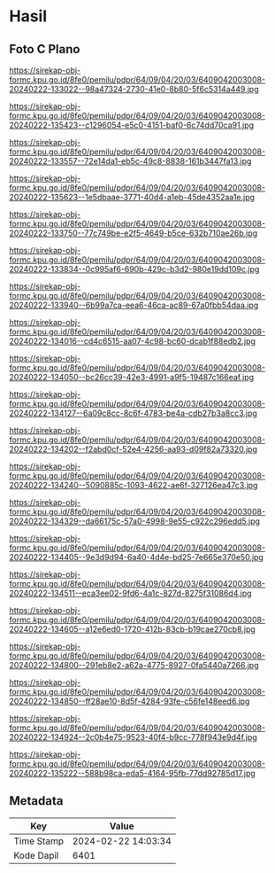 # Hasil

## Foto C Plano

https://sirekap-obj-formc.kpu.go.id/8fe0/pemilu/pdpr/64/09/04/20/03/6409042003008-20240222-133022--98a47324-2730-41e0-8b80-5f6c5314a449.jpg

https://sirekap-obj-formc.kpu.go.id/8fe0/pemilu/pdpr/64/09/04/20/03/6409042003008-20240222-135423--c1296054-e5c0-4151-baf0-6c74dd70ca91.jpg

https://sirekap-obj-formc.kpu.go.id/8fe0/pemilu/pdpr/64/09/04/20/03/6409042003008-20240222-133557--72e14da1-eb5c-49c8-8838-161b3447fa13.jpg

https://sirekap-obj-formc.kpu.go.id/8fe0/pemilu/pdpr/64/09/04/20/03/6409042003008-20240222-135623--1e5dbaae-3771-40d4-a1eb-45de4352aa1e.jpg

https://sirekap-obj-formc.kpu.go.id/8fe0/pemilu/pdpr/64/09/04/20/03/6409042003008-20240222-133750--77c749be-e2f5-4649-b5ce-632b710ae26b.jpg

https://sirekap-obj-formc.kpu.go.id/8fe0/pemilu/pdpr/64/09/04/20/03/6409042003008-20240222-133834--0c995af6-690b-429c-b3d2-980e19dd109c.jpg

https://sirekap-obj-formc.kpu.go.id/8fe0/pemilu/pdpr/64/09/04/20/03/6409042003008-20240222-133940--6b99a7ca-eea6-46ca-ac89-67a0fbb54daa.jpg

https://sirekap-obj-formc.kpu.go.id/8fe0/pemilu/pdpr/64/09/04/20/03/6409042003008-20240222-134016--cd4c6515-aa07-4c98-bc60-dcab1f88edb2.jpg

https://sirekap-obj-formc.kpu.go.id/8fe0/pemilu/pdpr/64/09/04/20/03/6409042003008-20240222-134050--bc26cc39-42e3-4991-a9f5-19487c166eaf.jpg

https://sirekap-obj-formc.kpu.go.id/8fe0/pemilu/pdpr/64/09/04/20/03/6409042003008-20240222-134127--6a09c8cc-8c6f-4783-be4a-cdb27b3a8cc3.jpg

https://sirekap-obj-formc.kpu.go.id/8fe0/pemilu/pdpr/64/09/04/20/03/6409042003008-20240222-134202--f2abd0cf-52e4-4256-aa93-d09f82a73320.jpg

https://sirekap-obj-formc.kpu.go.id/8fe0/pemilu/pdpr/64/09/04/20/03/6409042003008-20240222-134240--5090885c-1093-4622-ae6f-327126ea47c3.jpg

https://sirekap-obj-formc.kpu.go.id/8fe0/pemilu/pdpr/64/09/04/20/03/6409042003008-20240222-134329--da66175c-57a0-4998-9e55-c922c296edd5.jpg

https://sirekap-obj-formc.kpu.go.id/8fe0/pemilu/pdpr/64/09/04/20/03/6409042003008-20240222-134405--9e3d9d94-6a40-4d4e-bd25-7e665e370e50.jpg

https://sirekap-obj-formc.kpu.go.id/8fe0/pemilu/pdpr/64/09/04/20/03/6409042003008-20240222-134511--eca3ee02-9fd6-4a1c-827d-8275f31086d4.jpg

https://sirekap-obj-formc.kpu.go.id/8fe0/pemilu/pdpr/64/09/04/20/03/6409042003008-20240222-134605--a12e6ed0-1720-412b-83cb-b19cae270cb8.jpg

https://sirekap-obj-formc.kpu.go.id/8fe0/pemilu/pdpr/64/09/04/20/03/6409042003008-20240222-134800--291eb8e2-a62a-4775-8927-0fa5440a7266.jpg

https://sirekap-obj-formc.kpu.go.id/8fe0/pemilu/pdpr/64/09/04/20/03/6409042003008-20240222-134850--ff28ae10-8d5f-4284-93fe-c56fe148eed6.jpg

https://sirekap-obj-formc.kpu.go.id/8fe0/pemilu/pdpr/64/09/04/20/03/6409042003008-20240222-134924--2c0b4e75-9523-40f4-b9cc-778f943e9d4f.jpg

https://sirekap-obj-formc.kpu.go.id/8fe0/pemilu/pdpr/64/09/04/20/03/6409042003008-20240222-135222--588b98ca-eda5-4164-95fb-77dd92785d17.jpg


## Metadata

| Key        | Value               |
| ---------- | ------------------- |
| Time Stamp | 2024-02-22 14:03:34 |
| Kode Dapil | 6401                |



